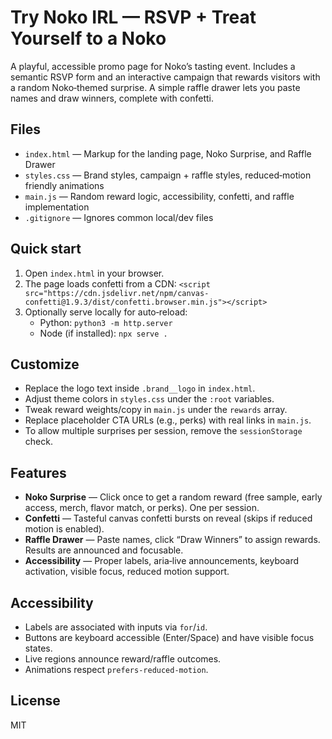 # Try Noko IRL — RSVP + Treat Yourself to a Noko

A playful, accessible promo page for Noko’s tasting event. Includes a semantic RSVP form and an interactive campaign that rewards visitors with a random Noko‑themed surprise. A simple raffle drawer lets you paste names and draw winners, complete with confetti.

## Files

- `index.html` — Markup for the landing page, Noko Surprise, and Raffle Drawer
- `styles.css` — Brand styles, campaign + raffle styles, reduced‑motion friendly animations
- `main.js` — Random reward logic, accessibility, confetti, and raffle implementation
- `.gitignore` — Ignores common local/dev files

## Quick start

1. Open `index.html` in your browser.
2. The page loads confetti from a CDN:
   `<script src="https://cdn.jsdelivr.net/npm/canvas-confetti@1.9.3/dist/confetti.browser.min.js"></script>`
3. Optionally serve locally for auto‑reload:
   - Python: `python3 -m http.server`
   - Node (if installed): `npx serve .`

## Customize

- Replace the logo text inside `.brand__logo` in `index.html`.
- Adjust theme colors in `styles.css` under the `:root` variables.
 - Tweak reward weights/copy in `main.js` under the `rewards` array.
 - Replace placeholder CTA URLs (e.g., perks) with real links in `main.js`.
 - To allow multiple surprises per session, remove the `sessionStorage` check.

## Features

- **Noko Surprise** — Click once to get a random reward (free sample, early access, merch, flavor match, or perks). One per session.
- **Confetti** — Tasteful canvas confetti bursts on reveal (skips if reduced motion is enabled).
- **Raffle Drawer** — Paste names, click “Draw Winners” to assign rewards. Results are announced and focusable.
- **Accessibility** — Proper labels, aria‑live announcements, keyboard activation, visible focus, reduced motion support.

## Accessibility

- Labels are associated with inputs via `for`/`id`.
- Buttons are keyboard accessible (Enter/Space) and have visible focus states.
- Live regions announce reward/raffle outcomes.
- Animations respect `prefers-reduced-motion`.

## License

MIT
